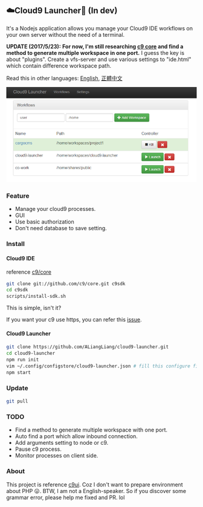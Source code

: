 ## ️☁️Cloud9 Launcher🚀 (In dev)

It's a Nodejs application allows you manage your Cloud9 IDE workflows on your own server without the need of a terminal.

**UPDATE (2017/5/23):**
**For now, I'm still researching [c9 core](https://github.com/c9/core) and find a method to generate multiple workspace in one port.** I guess the key is about "plugins". Create a vfs-server and use various settings to "ide.html" which contain difference workspace path.

Read this in other languages: [English](README.md), [正體中文](README.zh-tw.md)

![Screenshot](https://raw.githubusercontent.com/ALiangLiang/cloud9-launcher/master/screenshot.png)

### Feature

- Manage your cloud9 processes.
- GUI
- Use basic authorization
- Don't need database to save setting.

### Install

#### Cloud9 IDE

reference [c9/core](https://github.com/c9/core)
```sh
git clone git://github.com/c9/core.git c9sdk
cd c9sdk
scripts/install-sdk.sh
```
This is simple, isn't it?

If you want your c9 use https, you can refer this [issue](https://github.com/c9/core/issues/229).

#### Cloud9 Launcher

```sh
git clone https://github.com/ALiangLiang/cloud9-launcher.git
cd cloud9-launcher
npm run init
vim ~/.config/configstore/cloud9-launcher.json # fill this configure file
npm start
```

### Update

```sh
git pull
```

### TODO

- Find a method to generate multiple workspace with one port.
- Auto find a port which allow inbound connection.
- Add arguments setting to node or c9.
- Pause c9 process.
- Monitor processes on client side.

### About

This project is reference [c9ui](https://github.com/orditeck/c9ui). Coz I don't want to prepare environment about PHP 😛. BTW, I am not a English-speaker. So if you discover some grammar error, please help me fixed and PR. lol